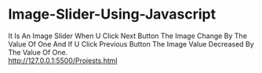 # Image-Slider-Using-Javascript
It Is An Image Slider When U Click Next Button The Image Change By The Value Of One And If U Click Previous Button The Image Value Decreased By The Value Of One.
<br>
http://127.0.0.1:5500/Projests.html

